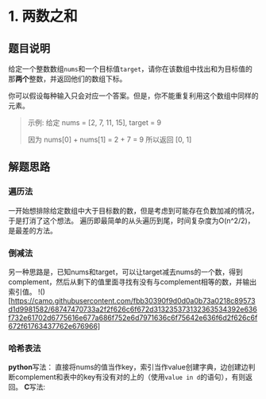 # 1. 两数之和
## 题目说明
给定一个整数数组`nums`和一个目标值`target`，请你在该数组中找出和为目标值的那**两个**整数，并返回他们的数组下标。

你可以假设每种输入只会对应一个答案。但是，你不能重复利用这个数组中同样的元素。

>示例:
>给定 nums = [2, 7, 11, 15], target = 9
>
>因为 nums[0] + nums[1] = 2 + 7 = 9
>所以返回 [0, 1]

## 解题思路
### 遍历法
一开始想排除给定数组中大于目标数的数，但是考虑到可能存在负数加减的情况，于是打消了这个想法。
遍历即最简单的从头遍历到尾，时间复杂度为O(n^2/2)，是最差的方法。

### 倒减法
另一种思路是，已知nums和target，可以让target减去nums的一个数，得到complement，然后从剩下的值里面寻找有没有与complement相等的数，并输出索引值。
!()[https://camo.githubusercontent.com/fbb30390f9d0d0a0b73a0218c89573d1d9981582/68747470733a2f2f626c6f672d313235373132363534392e636f732e61702d6775616e677a686f752e6d7971636c6f75642e636f6d2f626c6f672f61763437762e676966]

### 哈希表法
**python**写法：
直接将nums的值当作key，索引当作value创建字典，边创建边判断complement和表中的key有没有对的上的（使用`value in d`的语句），有则返回。
**C**写法: